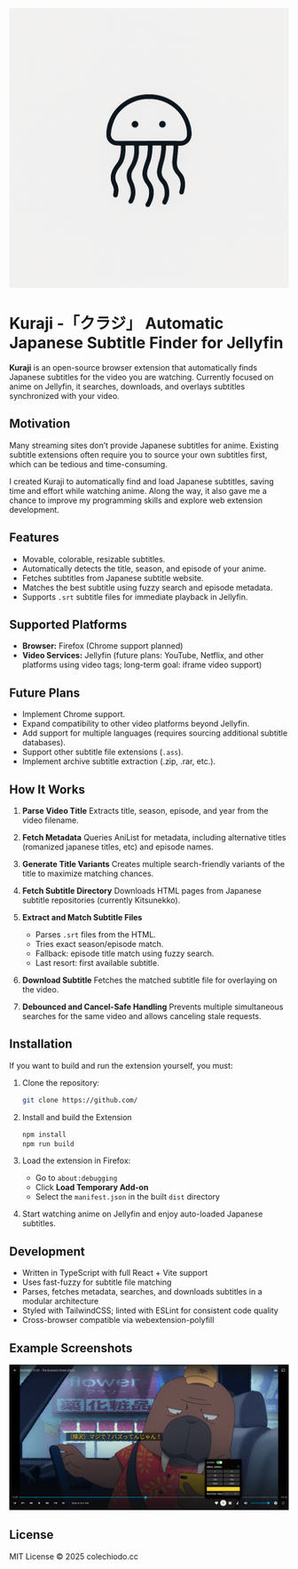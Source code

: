 ![Logo](public/assets/readme/icon.png)
# Kuraji -「クラジ」 Automatic Japanese Subtitle Finder for Jellyfin

**Kuraji** is an open-source browser extension that automatically finds Japanese subtitles for the video you are watching. Currently focused on anime on Jellyfin, it searches, downloads, and overlays subtitles synchronized with your video.

## Motivation

Many streaming sites don’t provide Japanese subtitles for anime. Existing subtitle extensions often require you to source your own subtitles first, which can be tedious and time-consuming.

I created Kuraji to automatically find and load Japanese subtitles, saving time and effort while watching anime. Along the way, it also gave me a chance to improve my programming skills and explore web extension development.

## Features

* Movable, colorable, resizable subtitles.
* Automatically detects the title, season, and episode of your anime.
* Fetches subtitles from Japanese subtitle website.
* Matches the best subtitle using fuzzy search and episode metadata.
* Supports `.srt` subtitle files for immediate playback in Jellyfin.

## Supported Platforms

* **Browser:** Firefox (Chrome support planned)
* **Video Services:** Jellyfin (future plans: YouTube, Netflix, and other platforms using video tags; long-term goal: iframe video support)

## Future Plans

* Implement Chrome support.
* Expand compatibility to other video platforms beyond Jellyfin.
* Add support for multiple languages (requires sourcing additional subtitle databases).
* Support other subtitle file extensions (`.ass`).
* Implement archive subtitle extraction (.zip, .rar, etc.).

## How It Works

1. **Parse Video Title**
   Extracts title, season, episode, and year from the video filename.

2. **Fetch Metadata**
   Queries AniList for metadata, including alternative titles (romanized japanese titles, etc) and episode names.

3. **Generate Title Variants**
   Creates multiple search-friendly variants of the title to maximize matching chances.

4. **Fetch Subtitle Directory**
   Downloads HTML pages from Japanese subtitle repositories (currently Kitsunekko).

5. **Extract and Match Subtitle Files**

   * Parses `.srt` files from the HTML.
   * Tries exact season/episode match.
   * Fallback: episode title match using fuzzy search.
   * Last resort: first available subtitle.

6. **Download Subtitle**
   Fetches the matched subtitle file for overlaying on the video.

7. **Debounced and Cancel-Safe Handling**
   Prevents multiple simultaneous searches for the same video and allows canceling stale requests.

## Installation
If you want to build and run the extension yourself, you must:
1. Clone the repository:
   ```bash
   git clone https://github.com/
   ```

2. Install and build the Extension
    ```bash
    npm install
    npm run build
    ```
3. Load the extension in Firefox:
   * Go to `about:debugging`
   * Click **Load Temporary Add-on**
   * Select the `manifest.json` in the built `dist` directory
4. Start watching anime on Jellyfin and enjoy auto-loaded Japanese subtitles.


## Development
* Written in TypeScript with full React + Vite support
* Uses fast-fuzzy for subtitle file matching
* Parses, fetches metadata, searches, and downloads subtitles in a modular architecture
* Styled with TailwindCSS; linted with ESLint for consistent code quality
* Cross-browser compatible via webextension-polyfill

## Example Screenshots
![](public/assets/readme/example1.png)

## License

MIT License © 2025 colechiodo.cc
